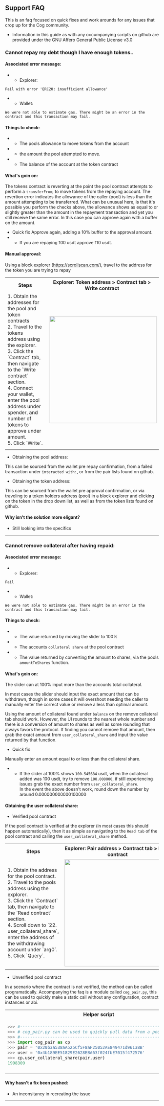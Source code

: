 ## Support FAQ

This is an faq focused on quick fixes and work arounds for any issues that crop up for the Cog community.

- Information in this guide as with any occumpanying scripts on github are provided under the GNU Affero General Public License v3.0

### Cannot repay my debt though I have enough tokens..
#### Associated error message:

- - Explorer:
```
Fail with error 'ERC20: insufficient allowance'
```
- - Wallet:
```
We were not able to estimate gas. There might be an error in the
contract and this transaction may fail.
```

#### Things to check:
- - The pools allowance to move tokens from the account
- - the amount the pool attempted to move.
- - The balance of the account at the token contract

#### What's goin on:
The tokens contract is reverting at the point the pool contract attempts to perform a `transferFrom`, to move tokens from the repaying account. 
The revertion error indicates the allowance of the caller (pool) is less than the amount attempting to be transferred. 
What can be unusual here, is that it's possible you perform the checks above, the allowance shows as equal to or slightly greater than the amount in the repayment transaction and yet you still receive the same error. In this case you can approve again with a buffer on the amount.

- Quick fix
Approve again, adding a 10% buffer to the approval amount. 
- - If you are repaying 100 usdt approve 110 usdt.

#### Manual approval:
Using a block explorer (https://scrollscan.com/), travel to the address for the token you are trying to repay

<table>
    <tr>
    <th>
      Steps    
    </th>
    <th>
      Explorer: Token address > Contract tab > Write contract
  </th>
  </tr>
  <tr>
    <td>
        1. Obtain the addresses for the pool and token contracts <br>
        2. Travel to the tokens address using the explorer.<br>
        3. Click the `Contract` tab, then navigate to the `Write contract` section. <br>
        4. Connect your wallet, enter the pool address under spender, and number of tokens to approve under amount. <br>
        5. Click `Write`.
    </td>
    <td>
      <img src="https://github.com/0xMaka/cog/assets/12489182/07ea6a23-d894-4681-8760-b131858489b0" align="right" width="350"/> 
    </td>
  </tr>
  <tr>
    <td>
      <img width=550/>
    </td>
      <td>
      <img width=350/>
    </td>
  </tr>
</table>

- Obtaining the pool address:

This can be sourced from the wallet pre repay confirmation, from a failed transaction under `interacted with:`, or from the pair lists found on github.<br>

- Obtaining the token address:

This can be sourced from the wallet pre approval confirmation, or via traveling to a token holders address (pool) in a block explorer and clicking on the token in the drop down list, as well as from the token lists found on github.<br>

#### Why isn't the solution more eligant?
- Still looking into the specifics

--- 

### Cannot remove collateral after having repaid:
#### Associated error message:

- - Explorer:
```
Fail
```
- - Wallet:
```
We were not able to estimate gas. There might be an error in the
contract and this transaction may fail.
```

#### Things to check:
- - The value returned by moving the slider to 100%
- - The accounts `collateral share` at the pool contract
- - The value returned by converting the amount to shares, via the pools `amountToShares` function.

#### What's goin on:
The slider can at 100% input more than the accounts total collateral.

In most cases the slider should input the exact amount that can be withdrawn, though in some cases it will overshoot needing the caller to manually enter the correct value or remove a less than optimal amount.

Using the amount of collateral found under `balance` on the remove collateral tab should work.
However, the UI rounds to the nearest whole number and there is a conversion of amount to shares as well as some rounding that always favors the protocol.
If finding you cannot remove that amount, then grab the exact amount from `user_collateral_share` and input the value returned by that function.

- Quick fix

Manually enter an amount equal to or less than the collateral share.
- - If the slider at 100% shows `100.545684` usdt, when the collateral added was 100 usdt, try to remove `100.000000`, if still experiencing issues grab the exact number from `user_collateral_share`. <br> In the event the above doesn't work, round down the number by around 0.000000000000100000


#### Obtaining the user collateral share:
- Verified pool contract

If the pool contract is verified at the explorer (in most cases this should happen automatically), then it as simple as navigating to the `Read tab` of the pool contract and calling the `user_collateral_share` method.

<table>
    <tr>
    <th>
      Steps    
    </th>
    <th>
      Explorer: Pair address > Contract tab > Read contract
  </th>
  </tr>
  <tr>
    <td>
        1. Obtain the address for the pool contract.<br>
        2. Travel to the pools address using the explorer.<br>
        3. Click the `Contract` tab, then navigate to the `Read contract` section. <br>
        4. Scroll down to `22. user_collateral_share`, enter the address of the withdrawing account under `arg0`.<br>
        5. Click `Query`.
    </td>
    <td>
      <img src="https://github.com/0xMaka/cog/assets/12489182/f699d0c2-8064-4520-b492-3be876963e0c" align="right" width="350"/> 

    </td>
  </tr>
  <tr>
    <td>
      <img width=550/>
    </td>
      <td>
      <img width=350/>
    </td>
  </tr>
</table>

- Unverified pool contract

In a scenario where the contract is not verified, the method can be called programatically. 
Accompanying the faq is a module called `cog_pair.py`, this can be used to quickly make a static call without any configuration, contract instances or abi.

<table class="fixed-align">
  <tbody>
   <tr>
  <th>
    Helper script
  </th>
    </tr>  
    <tr>
  <td valign="top", valign="center">
 
  ```python
  >>> #-------------------------------------------------------------------
  >>> # cog_pair.py can be used to quickly pull data from a pool contract. 
  >>> #-------------------------------------------------------------------
  >>> import cog_pair as cp
  >>> pair = '0x20b3a538aA525Cf5F8aF25052AE849471d96138B'
  >>> user = '0x4b189EE51829E2628EBA63f024fbE7015f472576'
  >>> cp.user_collateral_share(pair,user)
1998309
```
    
</td>
  </tr>
 
  <tr>
<td>
  <img width=800/>
</td>
  </tr>
</table>

#### Why hasn't a fix been pushed:
 - An inconsitancy in recreating the issue

---
